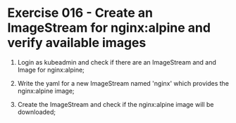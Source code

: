 # Exercise 016 - Create an ImageStream for nginx:alpine and verify available images

1. Login as kubeadmin and check if there are an ImageStream and and Image for
   nginx:alpine;

2. Write the yaml for a new ImageStream named 'nginx' which provides the
   nginx:alpine image;

3. Create the ImageStream and check if the nginx:alpine image will be
   downloaded;
